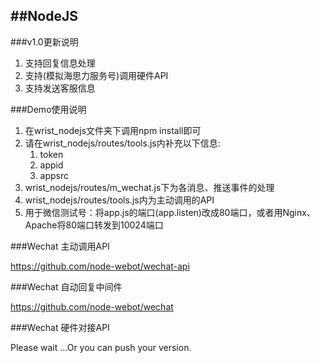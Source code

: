##NodeJS
---

###v1.0更新说明

1. 支持回复信息处理
2. 支持(模拟海思力服务号)调用硬件API
3. 支持发送客服信息

###Demo使用说明

1. 在wrist_nodejs文件夹下调用npm install即可
2. 请在wrist_nodejs/routes/tools.js内补充以下信息:
	1. token
	2. appid
	3. appsrc
3. wrist_nodejs/routes/m_wechat.js下为各消息、推送事件的处理
4. wrist_nodejs/routes/tools.js内为主动调用的API
5. 用于微信测试号：将app.js的端口(app.listen)改成80端口，或者用Nginx、Apache将80端口转发到10024端口

###Wechat 主动调用API

https://github.com/node-webot/wechat-api

###Wechat 自动回复中间件

https://github.com/node-webot/wechat

###Wechat 硬件对接API

Please wait ...Or you can push your version.